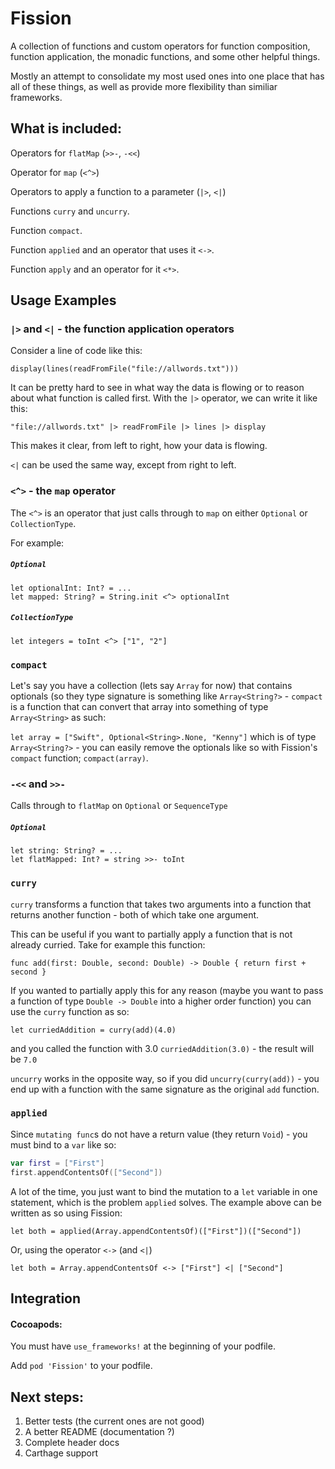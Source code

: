 # Fission

A collection of functions and custom operators for function composition, function application, the monadic functions, and some other helpful things.

Mostly an attempt to consolidate my most used ones into one place that has all of these things, as well as provide more flexibility than similiar frameworks.

## What is included:

Operators for `flatMap` (`>>-`, `-<<`)

Operator for `map` (`<^>`)

Operators to apply a function to a parameter (`|>`, `<|`)

Functions `curry` and `uncurry`.

Function `compact`.

Function `applied` and an operator that uses it `<->`.

Function `apply` and an operator for it `<*>`. 

## Usage Examples

### `|>` and `<|` - the function application operators

Consider a line of code like this: 

`display(lines(readFromFile("file://allwords.txt")))`

It can be pretty hard to see in what way the data is flowing or to reason about what function is called first. With the `|>` operator, we can write it like this:

`"file://allwords.txt" |> readFromFile |> lines |> display`

This makes it clear, from left to right, how your data is flowing.

`<|` can be used the same way, except from right to left.

### `<^>` - the `map` operator

The `<^>` is an operator that just calls through to `map` on either `Optional` or `CollectionType`.

For example:

##### `Optional`
```
let optionalInt: Int? = ...
let mapped: String? = String.init <^> optionalInt
```

##### `CollectionType`

`let integers = toInt <^> ["1", "2"]`

### `compact`

Let's say you have a collection (lets say `Array` for now) that contains optionals (so they type signature is something like `Array<String?>` - `compact` is a function that can convert that array into something of type `Array<String>` as such:

`let array = ["Swift", Optional<String>.None, "Kenny"]` which is of type `Array<String?>` - you can easily remove the optionals like so with Fission's `compact` function; `compact(array)`.

### `-<<` and `>>-`

Calls through to `flatMap` on `Optional` or `SequenceType`

##### `Optional`

```
let string: String? = ...
let flatMapped: Int? = string >>- toInt
```


### `curry`

`curry` transforms a function that takes two arguments into a function that returns another function - both of which take one argument.

This can be useful if you want to partially apply a function that is not already curried. Take for example this function:

`func add(first: Double, second: Double) -> Double { return first + second }`

If you wanted to partially apply this for any reason (maybe you want to pass a function of type `Double -> Double` into a higher order function) you can use the `curry` function as so:

`let curriedAddition = curry(add)(4.0)`

and you called the function with 3.0 `curriedAddition(3.0)` - the result will be `7.0`

`uncurry` works in the opposite way, so if you did `uncurry(curry(add))` - you end up with a function with the same signature as the original `add` function.

### `applied`

Since `mutating func`s do not have a return value (they return `Void`) - you must bind to a `var` like so:

```swift
var first = ["First"] 
first.appendContentsOf(["Second"])
```
      
A lot of the time, you just want to bind the mutation to a `let` variable in one statement, which is the problem `applied` solves. The example above can be written as so using Fission:

`let both = applied(Array.appendContentsOf)(["First"])(["Second"])`

Or, using the operator `<->` (and `<|`)

`let both = Array.appendContentsOf <-> ["First"] <| ["Second"]`

## Integration

#### Cocoapods:

You must have `use_frameworks!` at the beginning of your podfile.

Add `pod 'Fission'` to your podfile.

## Next steps:

1. Better tests (the current ones are not good)
2. A better README (documentation ?)
3. Complete header docs 
4. Carthage support

